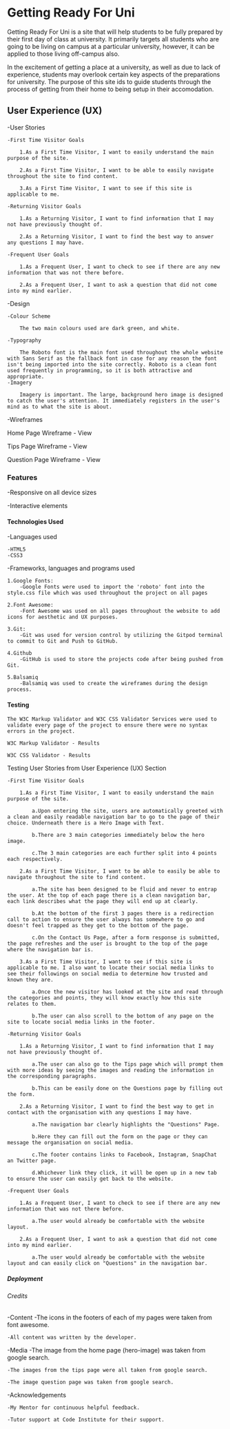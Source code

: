 # Getting Ready For Uni

Getting Ready For Uni is a site that will help students to be fully prepared by their first day of class at university.  It primarily targets all students who are going to be living on campus at a particular university, however, it can be applied to those living off-campus also.  

In the excitement of getting a place at a university, as well as due to lack of experience, students may overlook certain key aspects of the preparations for university.  The purpose of this site ids to guide students through the process of getting from their home to being setup in their accomodation.

## User Experience (UX)

-User Stories

    -First Time Visitor Goals

        1.As a First Time Visitor, I want to easily understand the main purpose of the site.
        
        2.As a First Time Visitor, I want to be able to easily navigate throughout the site to find content.
        
        3.As a First Time Visitor, I want to see if this site is applicable to me. 

    -Returning Visitor Goals

        1.As a Returning Visitor, I want to find information that I may not have previously thought of.
        
        2.As a Returning Visitor, I want to find the best way to answer any questions I may have.

    -Frequent User Goals

        1.As a Frequent User, I want to check to see if there are any new information that was not there before.
        
        2.As a Frequent User, I want to ask a question that did not come into my mind earlier.
    
-Design

    -Colour Scheme

        The two main colours used are dark green, and white.

    -Typography

        The Roboto font is the main font used throughout the whole website with Sans Serif as the fallback font in case for any reason the font isn't being imported into the site correctly. Roboto is a clean font used frequently in programming, so it is both attractive and appropriate.
    -Imagery

        Imagery is important. The large, background hero image is designed to catch the user's attention. It immediately registers in the user's mind as to what the site is about.

-Wireframes

Home Page Wireframe - View

Tips Page Wireframe - View

Question Page Wireframe - View

### Features

-Responsive on all device sizes

-Interactive elements

#### Technologies Used

-Languages used

    -HTML5
    -CSS3

-Frameworks, languages and programs used

    1.Google Fonts:
        -Google Fonts were used to import the 'roboto' font into the style.css file which was used throughout the project on all pages

    2.Font Awesome:
        -Font Awesome was used on all pages throughout the website to add icons for aesthetic and UX purposes.

    3.Git:
        -Git was used for version control by utilizing the Gitpod terminal to commit to Git and Push to GitHub.

    4.Github
        -GitHub is used to store the projects code after being pushed from Git.

    5.Balsamiq
        -Balsamiq was used to create the wireframes during the design process.


#### Testing 

    The W3C Markup Validator and W3C CSS Validator Services were used to validate every page of the project to ensure there were no syntax errors in the project.

    W3C Markup Validator - Results

    W3C CSS Validator - Results

Testing User Stories from User Experience (UX) Section

    -First Time Visitor Goals

        1.As a First Time Visitor, I want to easily understand the main purpose of the site.

            a.Upon entering the site, users are automatically greeted with a clean and easily readable navigation bar to go to the page of their choice. Underneath there is a Hero Image with Text.
            
            b.There are 3 main categories immediately below the hero image.
            
            c.The 3 main categories are each further split into 4 points each respectively.

        2.As a First Time Visitor, I want to be able to easily be able to navigate throughout the site to find content.

            a.The site has been designed to be fluid and never to entrap the user. At the top of each page there is a clean navigation bar, each link describes what the page they will end up at clearly.
            
            b.At the bottom of the first 3 pages there is a redirection call to action to ensure the user always has somewhere to go and doesn't feel trapped as they get to the bottom of the page.
            
            c.On the Contact Us Page, after a form response is submitted, the page refreshes and the user is brought to the top of the page where the navigation bar is.

        3.As a First Time Visitor, I want to see if this site is applicable to me. I also want to locate their social media links to see their followings on social media to determine how trusted and known they are.

            a.Once the new visitor has looked at the site and read through the categories and points, they will know exactly how this site relates to them.
            
            b.The user can also scroll to the bottom of any page on the site to locate social media links in the footer.
            
    -Returning Visitor Goals

        1.As a Returning Visitor, I want to find information that I may not have previously thought of.

            a.The user can also go to the Tips page which will prompt them with more ideas by seeing the images and reading the information in the corresponding paragraphs.

            b.This can be easily done on the Questions page by filling out the form.

        2.As a Returning Visitor, I want to find the best way to get in contact with the organisation with any questions I may have.

            a.The navigation bar clearly highlights the "Questions" Page.

            b.Here they can fill out the form on the page or they can message the organisation on social media.
            
            c.The footer contains links to Facebook, Instagram, SnapChat an Twitter page.

            d.Whichever link they click, it will be open up in a new tab to ensure the user can easily get back to the website.

    -Frequent User Goals

        1.As a Frequent User, I want to check to see if there are any new information that was not there before.

            a.The user would already be comfortable with the website layout.

        2.As a Frequent User, I want to ask a question that did not come into my mind earlier.

            a.The user would already be comfortable with the website layout and can easily click on "Questions" in the navigation bar.

##### Deployment




###### Credits

-Content
    -The icons in the footers of each of my pages were taken from font awesome.

    -All content was written by the developer.

-Media
    -The image from the home page (hero-image) was taken from google search.

    -The images from the tips page were all taken from google search.

    -The image question page was taken from google search.

-Acknowledgements

    -My Mentor for continuous helpful feedback.

    -Tutor support at Code Institute for their support.



